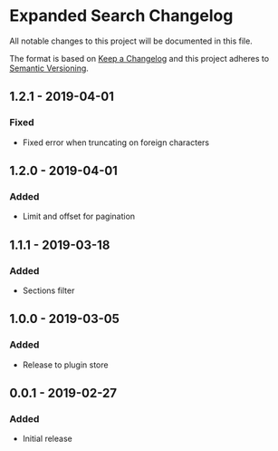 # Expanded Search Changelog

All notable changes to this project will be documented in this file.

The format is based on [Keep a Changelog](http://keepachangelog.com/) and this project adheres to [Semantic Versioning](http://semver.org/).

## 1.2.1 - 2019-04-01
### Fixed
- Fixed error when truncating on foreign characters

## 1.2.0 - 2019-04-01
### Added
- Limit and offset for pagination

## 1.1.1 - 2019-03-18
### Added
- Sections filter

## 1.0.0 - 2019-03-05
### Added
- Release to plugin store

## 0.0.1 - 2019-02-27
### Added
- Initial release
